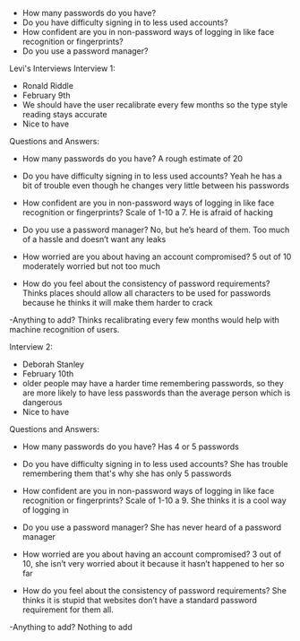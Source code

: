 
  - How many passwords do you have? 
  - Do you have difficulty signing in to less used accounts?
  - How confident are you in non-password ways of logging in like face recognition or fingerprints?
  - Do you use a password manager?
  
Levi's Interviews
Interview 1:
  - Ronald Riddle
  - February 9th
  - We should have the user recalibrate every few months so the type style 
    reading stays accurate
  - Nice to have
  
Questions and Answers:
  - How many passwords do you have?
  A rough estimate of 20
  
  - Do you have difficulty signing in to less used accounts? 
  Yeah he has a bit of trouble even though he changes very little between his passwords
  
  - How confident are you in non-password ways of logging in like face recognition or fingerprints?
  Scale of 1-10 a 7. He is afraid of hacking
  
  - Do you use a password manager?
  No, but he’s heard of them. Too much of a hassle and doesn’t want any leaks
  
  - How worried are you about having an account compromised?
  5 out of 10 moderately worried but not too much
  
  - How do you feel about the consistency of password requirements?
  Thinks places should allow all characters to be used for passwords because he thinks it will make them harder to crack
  
  -Anything to add?
  Thinks recalibrating every few months would help with machine recognition of users.
  
Interview 2:
  - Deborah Stanley
  - February 10th
  - older people may have a harder time remembering passwords, so they are
    more likely to have less passwords than the average person which is 
    dangerous
  - Nice to have
  
Questions and Answers:
  - How many passwords do you have?
  Has 4 or 5 passwords  
  
  - Do you have difficulty signing in to less used accounts? 
  She has trouble remembering them that's why she has only 5 passwords
  
  - How confident are you in non-password ways of logging in like face recognition or fingerprints?
  Scale of 1-10 a 9. She thinks it is a cool way of logging in
  
  - Do you use a password manager?
  She has never heard of a password manager
  
  - How worried are you about having an account compromised?
  3 out of 10, she isn’t very worried about it because it hasn’t happened to her so far
  
  - How do you feel about the consistency of password requirements?
  She thinks it is stupid that websites don’t have a standard password requirement for them all.
  
  -Anything to add?
  Nothing to add
